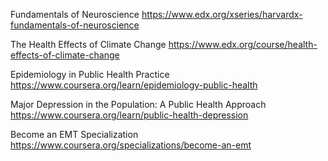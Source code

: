 Fundamentals of Neuroscience
https://www.edx.org/xseries/harvardx-fundamentals-of-neuroscience

The Health Effects of Climate Change
https://www.edx.org/course/health-effects-of-climate-change


Epidemiology in Public Health Practice
https://www.coursera.org/learn/epidemiology-public-health


Major Depression in the Population: A Public Health Approach
https://www.coursera.org/learn/public-health-depression


Become an EMT Specialization
https://www.coursera.org/specializations/become-an-emt


